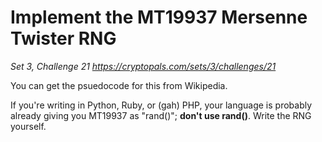 # Implement the MT19937 Mersenne Twister RNG

_Set 3, Challenge 21_
_https://cryptopals.com/sets/3/challenges/21_

You can get the psuedocode for this from Wikipedia.

If you're writing in Python, Ruby, or (gah) PHP, your language is probably already giving you MT19937 as "rand()"; **don't use rand()**. Write the RNG yourself.
